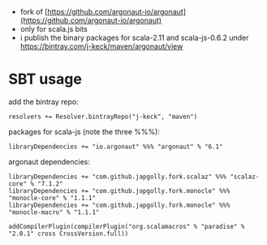 
  * fork of [https://github.com/argonaut-io/argonaut](https://github.com/argonaut-io/argonaut) 
  * only for scala.js bits
  * i publish the binary packages for scala-2.11 and scala-js-0.6.2 under https://bintray.com/j-keck/maven/argonaut/view

# SBT usage

add the bintray repo: 

    resolvers += Resolver.bintrayRepo("j-keck", "maven")

packages for scala-js (note the three %%%):

    libraryDependencies += "io.argonaut" %%% "argonaut" % "6.1"


argonaut dependencies:

    libraryDependencies += "com.github.japgolly.fork.scalaz" %%% "scalaz-core" % "7.1.2"
    libraryDependencies += "com.github.japgolly.fork.monocle" %%% "monocle-core" % "1.1.1"
    libraryDependencies += "com.github.japgolly.fork.monocle" %%% "monocle-macro" % "1.1.1"

    addCompilerPlugin(compilerPlugin("org.scalamacros" % "paradise" % "2.0.1" cross CrossVersion.full))
